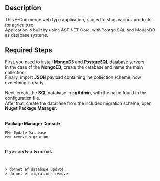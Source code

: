 ## Description

This E-Commerce web type application, is used to shop various products for agriculture.<br/>
Application is built by using ASP.NET Core, with PostgreSQL and MongoDB as database systems.<br/>

## Required Steps
First, you need to install [<b>MongoDB</b>](https://www.mongodb.com/try/download/community) and [<b>PostgreSQL</b>](https://www.postgresql.org/download/) database servers.<br>
In the case of the <b>MongoDB</b>, create the database and name the main collection.<br/>
Finally, import <b>JSON</b> payload containing the collection scheme, now everything is ready.<br/><br/>
Next, create the <b>SQL</b> database in <b>pgAdmin</b>, with the name found in the configuration file.<br/>
After that, create the database from the included migration scheme, open <b>Nuget Package Manager</b>.<br><br><br>
<b>Package Manager Console</b>
```powershell
PM> Update-Database
PM> Remove-Migration
```
<br/>
<b>If you prefers terminal:</b>
<br/><br/>

```shell

> dotnet ef database update
> dotnet ef migrations remove

```
